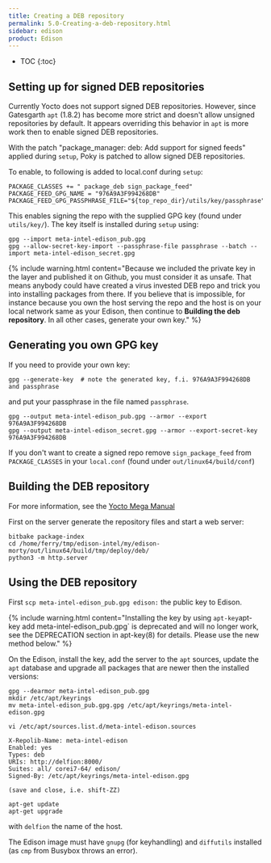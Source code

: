 ```yaml
---
title: Creating a DEB repository
permalink: 5.0-Creating-a-deb-repository.html
sidebar: edison
product: Edison
---
```

* TOC
{:toc}
## Setting up for signed DEB repositories
Currently Yocto does not support signed DEB repositories. However, since Gatesgarth `apt` (1.8.2) has become more strict and doesn't allow unsigned repositories by default. It appears overriding this behavior in `apt` is more work then to enable signed DEB repositories.

With the patch "package_manager: deb: Add support for signed feeds" applied during `setup`, Poky is patched to allow signed DEB repositories.

To enable, to following is added to local.conf during `setup`:
```
PACKAGE_CLASSES += " package_deb sign_package_feed"
PACKAGE_FEED_GPG_NAME = "976A9A3F994268DB"
PACKAGE_FEED_GPG_PASSPHRASE_FILE="${top_repo_dir}/utils/key/passphrase"
```
This enables signing the repo with the supplied GPG key (found under `utils/key/`). The key itself is installed during `setup` using:
```
gpg --import meta-intel-edison_pub.gpg
gpg --allow-secret-key-import --passphrase-file passphrase --batch --import meta-intel-edison_secret.gpg
```
{% include warning.html content="Because we included the private key in the layer and published it on Github, you must consider it as unsafe. That means anybody could have created a virus invested DEB repo and trick you into installing packages from there. If you believe that is impossible, for instance because you own the host serving the repo and the host is on your local network same as your Edison, then continue to **Building the deb repository**. In all other cases, generate your own key." %}

## Generating you own GPG key
If you need to provide your own key:
```
gpg --generate-key  # note the generated key, f.i. 976A9A3F994268DB and passphrase
```
and put your passphrase in the file named `passphrase`.
```
gpg --output meta-intel-edison_pub.gpg --armor --export 976A9A3F994268DB
gpg --output meta-intel-edison_secret.gpg --armor --export-secret-key 976A9A3F994268DB
```

If you don't want to create a signed repo remove `sign_package_feed` from `PACKAGE_CLASSES` in your `local.conf` (found under `out/linux64/build/conf`)

## Building the DEB repository

For more information, see the [Yocto Mega Manual](https://docs.yoctoproject.org/4.0.7/singleindex.html#using-runtime-package-management)

First on the server generate the repository files and start a web server:
```
bitbake package-index
cd /home/ferry/tmp/edison-intel/my/edison-morty/out/linux64/build/tmp/deploy/deb/
python3 -m http.server

```
## Using the DEB repository
First `scp meta-intel-edison_pub.gpg edison:` the public key to Edison.

{% include warning.html content="Installing the key by using `apt-key`apt-key add meta-intel-edison_pub.gpg` is deprecated and
will no longer work, see the DEPRECATION section in apt-key(8) for details. Please use the new method below." %}

On the Edison, install the key, add the server to the `apt` sources, update the `apt` database and upgrade all packages that are newer then the installed versions:
```
gpg --dearmor meta-intel-edison_pub.gpg
mkdir /etc/apt/keyrings
mv meta-intel-edison_pub.gpg.gpg /etc/apt/keyrings/meta-intel-edison.gpg

vi /etc/apt/sources.list.d/meta-intel-edison.sources

X-Repolib-Name: meta-intel-edison
Enabled: yes
Types: deb
URIs: http://delfion:8000/
Suites: all/ corei7-64/ edison/
Signed-By: /etc/apt/keyrings/meta-intel-edison.gpg

(save and close, i.e. shift-ZZ)

apt-get update
apt-get upgrade
```
with `delfion` the name of the host.

The Edison image must have `gnupg` (for keyhandling) and `diffutils` installed (as `cmp` from Busybox throws an error).
